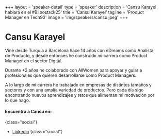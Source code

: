+++
layout = 'speaker-detail'
type = 'speaker'
description = 'Cansu Karayel hablará en el #Bilbostack25'
title = 'Cansu Karayel'
tagline = 'Product Manager en Tech93'
image = 'img/speakers/cansu.jpeg'
+++
# Cansu Karayel

Vine desde Turquía a Barcelona hace 14 años con eDreams como Analista de Producto, y desde entonces he construido mi carrera como Product Manager en el sector Digital.  

Durante +2 años he colaborado con AllWomen para apoyar y guiar a profesionales que quieren desarrollarse como Product Managers.  

A lo largo de mi carrera he trabajado en empresas de distintos tamaños y sectores y con una amplia variedad de productos. Pero cada día sigo encontrando nuevos aprendizajes y retos que alimentan mi motivación por lo que hago.

#### Encuentra a Cansu en:
{class="social"}
* [Linkedin](https://www.linkedin.com/in/cansukarayel/)
  {class="social"}